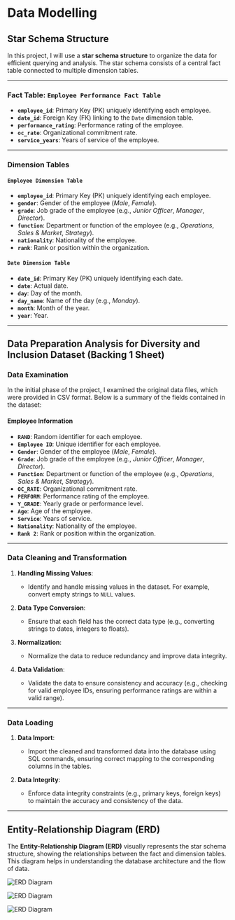 # Data Modelling 

## Star Schema Structure

In this project, I will use a **star schema structure** to organize the data for efficient querying and analysis. The star schema consists of a central fact table connected to multiple dimension tables.

---

### Fact Table: `Employee Performance Fact Table`

- **`employee_id`**: Primary Key (PK) uniquely identifying each employee.
- **`date_id`**: Foreign Key (FK) linking to the `Date` dimension table.
- **`performance_rating`**: Performance rating of the employee.
- **`oc_rate`**: Organizational commitment rate.
- **`service_years`**: Years of service of the employee.

---

### Dimension Tables

#### `Employee Dimension Table`

- **`employee_id`**: Primary Key (PK) uniquely identifying each employee.
- **`gender`**: Gender of the employee (*Male*, *Female*).
- **`grade`**: Job grade of the employee (e.g., *Junior Officer*, *Manager*, *Director*).
- **`function`**: Department or function of the employee (e.g., *Operations*, *Sales & Market*, *Strategy*).
- **`nationality`**: Nationality of the employee.
- **`rank`**: Rank or position within the organization.

#### `Date Dimension Table`

- **`date_id`**: Primary Key (PK) uniquely identifying each date.
- **`date`**: Actual date.
- **`day`**: Day of the month.
- **`day_name`**: Name of the day (e.g., *Monday*).
- **`month`**: Month of the year.
- **`year`**: Year.

---

## Data Preparation Analysis for Diversity and Inclusion Dataset (Backing 1 Sheet)

### Data Examination

In the initial phase of the project, I examined the original data files, which were provided in CSV format. Below is a summary of the fields contained in the dataset:

#### Employee Information

- **`RAND`**: Random identifier for each employee.
- **`Employee ID`**: Unique identifier for each employee.
- **`Gender`**: Gender of the employee (*Male*, *Female*).
- **`Grade`**: Job grade of the employee (e.g., *Junior Officer*, *Manager*, *Director*).
- **`Function`**: Department or function of the employee (e.g., *Operations*, *Sales & Market*, *Strategy*).
- **`OC_RATE`**: Organizational commitment rate.
- **`PERFORM`**: Performance rating of the employee.
- **`Y_GRADE`**: Yearly grade or performance level.
- **`Age`**: Age of the employee.
- **`Service`**: Years of service.
- **`Nationality`**: Nationality of the employee.
- **`Rank 2`**: Rank or position within the organization.

---

### Data Cleaning and Transformation

1. **Handling Missing Values**:  
   - Identify and handle missing values in the dataset. For example, convert empty strings to `NULL` values.

2. **Data Type Conversion**:  
   - Ensure that each field has the correct data type (e.g., converting strings to dates, integers to floats).

3. **Normalization**:  
   - Normalize the data to reduce redundancy and improve data integrity.

4. **Data Validation**:  
   - Validate the data to ensure consistency and accuracy (e.g., checking for valid employee IDs, ensuring performance ratings are within a valid range).

---

### Data Loading

1. **Data Import**:  
   - Import the cleaned and transformed data into the database using SQL commands, ensuring correct mapping to the corresponding columns in the tables.

2. **Data Integrity**:  
   - Enforce data integrity constraints (e.g., primary keys, foreign keys) to maintain the accuracy and consistency of the data.

---

## Entity-Relationship Diagram (ERD)

The **Entity-Relationship Diagram (ERD)** visually represents the star schema structure, showing the relationships between the fact and dimension tables. This diagram helps in understanding the database architecture and the flow of data.

![ERD Diagram](image/Churn_Modelling.png)

![ERD Diagram](image/Diversity_Inclusion_Modelling.png) 

![ERD Diagram](image/call_center_modelling.png) 

